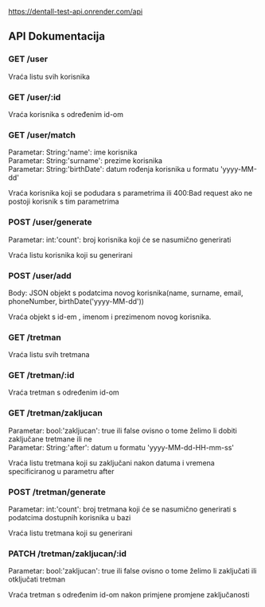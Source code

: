 https://dentall-test-api.onrender.com/api

## API Dokumentacija
### GET /user
Vraća listu svih korisnika

### GET /user/:id
Vraća korisnika s određenim id-om

### GET /user/match
Parametar: String:'name': ime korisnika</br>
Parametar: String:'surname': prezime korisnika</br>
Parametar: String:'birthDate': datum rođenja korisnika u formatu 'yyyy-MM-dd'</br>

Vraća korisnika koji se podudara s parametrima ili 400:Bad request ako ne postoji korisnik s tim parametrima

### POST /user/generate
Parametar: int:'count': broj korisnika koji će se nasumično generirati 

Vraća listu korisnika koji su generirani

### POST /user/add
Body: JSON objekt s podatcima novog korisnika(name, surname, email, phoneNumber, birthDate('yyyy-MM-dd'))</br>

Vraća objekt s id-em , imenom i prezimenom novog korisnika.

### GET /tretman
Vraća listu svih tretmana

### GET /tretman/:id
Vraća tretman s određenim id-om

### GET /tretman/zakljucan
Parametar: bool:'zakljucan': true ili false ovisno o tome želimo li dobiti zaključane tretmane ili ne</br>
Parametar: String:'after': datum u formatu 'yyyy-MM-dd-HH-mm-ss'

Vraća listu tretmana koji su zaključani nakon datuma i vremena specificiranog u parametru after

### POST /tretman/generate
Parametar: int:'count': broj tretmana koji će se nasumično generirati s podatcima dostupnih korisnika u bazi

Vraća listu tretmana koji su generirani

### PATCH /tretman/zakljucan/:id
Parametar: bool:'zakljucan': true ili false ovisno o tome želimo li zaključati ili otključati tretman

Vraća tretman s određenim id-om nakon primjene promjene zaključanosti